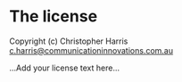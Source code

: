 # The license

Copyright (c) Christopher Harris <c.harris@communicationinnovations.com.au>

...Add your license text here...